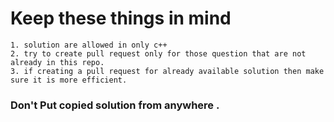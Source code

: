 
# Keep these things in mind 

    1. solution are allowed in only c++
    2. try to create pull request only for those question that are not already in this repo.
    3. if creating a pull request for already available solution then make sure it is more efficient.

   ### Don't Put copied solution from anywhere .


